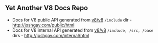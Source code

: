 ## Yet Another V8 Docs Repo

- Docs for V8 public API generated from [v8/v8](https://github.com/v8/v8) `/include` dir - http://joshgav.com/public/html
- Docs for V8 internal API generated from [v8/v8](https://github.com/v8/v8) `/include, /src, /base` dirs - http://joshgav.com/internal/html

